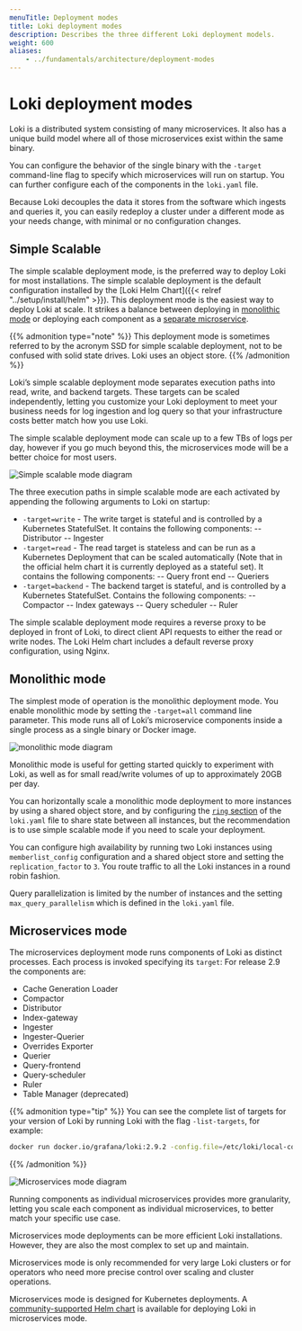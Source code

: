 ```yaml
---
menuTitle: Deployment modes
title: Loki deployment modes
description: Describes the three different Loki deployment models.
weight: 600
aliases:
    - ../fundamentals/architecture/deployment-modes
---
```

# Loki deployment modes

Loki is a distributed system consisting of many microservices. It also has a unique build model where all of those microservices exist within the same binary.

You can configure the behavior of the single binary with the `-target` command-line flag to specify which microservices will run on startup. You can further configure each of the components in the `loki.yaml` file.

Because Loki decouples the data it stores from the software which ingests and queries it, you can easily redeploy a cluster under a different mode as your needs change, with minimal or no configuration changes.

## Simple Scalable

The simple scalable deployment mode, is the preferred way to deploy Loki for most installations. The simple scalable deployment is the default configuration installed by the [Loki Helm Chart]({{< relref "../setup/install/helm" >}}). This deployment mode is the easiest way to deploy Loki at scale. It strikes a balance between deploying in [monolithic mode](#monolithic-mode) or deploying each component as a [separate microservice](#microservices-mode).

{{% admonition type="note" %}}
This deployment mode is sometimes referred to by the acronym SSD for simple scalable deployment, not to be confused with solid state drives. Loki uses an object store.
{{% /admonition %}}

Loki’s simple scalable deployment mode separates execution paths into read, write, and backend targets. These targets can be scaled independently, letting you customize your Loki deployment to meet your business needs for log ingestion and log query so that your infrastructure costs better match how you use Loki.

The simple scalable deployment mode can scale up to a few TBs of logs per day, however if you go much beyond this, the microservices mode will be a better choice for most users.

![Simple scalable mode diagram](../scalable-monolithic-mode.png "Simple scalable mode")

The three execution paths in simple scalable mode are each activated by appending the following arguments to Loki on startup:

- `-target=write` - The write target is stateful and is controlled by a Kubernetes StatefulSet. It contains the following components:
-- Distributor
-- Ingester
- `-target=read` - The read target is stateless and can be run as a Kubernetes Deployment that can be scaled automatically (Note that in the official helm chart it is currently deployed as a stateful set). It contains the following components:
-- Query front end
-- Queriers
- `-target=backend` - The backend target is stateful, and is controlled by a Kubernetes StatefulSet. Contains the following components:
-- Compactor
-- Index gateways
-- Query scheduler
-- Ruler

The simple scalable deployment mode requires a reverse proxy to be deployed in front of Loki, to direct client API requests to either the read or write nodes. The Loki Helm chart includes a default reverse proxy configuration, using Nginx.

## Monolithic mode

The simplest mode of operation is the monolithic deployment mode. You enable monolithic mode by setting the `-target=all` command line parameter. This mode runs all of Loki’s microservice components inside a single process as a single binary or Docker image.

![monolithic mode diagram](../monolithic-mode.png "Monolithic mode")

Monolithic mode is useful for getting started quickly to experiment with Loki, as well as for small read/write volumes of up to approximately 20GB per day.

You can horizontally scale a monolithic mode deployment to more instances by using a shared object store, and by configuring the [`ring` section](https://grafana.com/docs/loki/<LOKI_VERSION>/configure/#common) of the `loki.yaml` file to share state between all instances, but the recommendation is to use simple scalable mode if you need to scale your deployment.

You can configure high availability by running two Loki instances using `memberlist_config` configuration and a shared object store and setting the `replication_factor` to `3`. You route traffic to all the Loki instances in a round robin fashion.

Query parallelization is limited by the number of instances and the setting `max_query_parallelism` which is defined in the `loki.yaml` file.

## Microservices mode
The microservices deployment mode runs components of Loki as distinct processes. Each process is invoked specifying its `target`:
For release 2.9 the components are:

- Cache Generation Loader
- Compactor
- Distributor
- Index-gateway
- Ingester
- Ingester-Querier
- Overrides Exporter
- Querier
- Query-frontend
- Query-scheduler
- Ruler
- Table Manager (deprecated)

{{% admonition type="tip" %}}
You can see the complete list of targets for your version of Loki by running Loki with the flag `-list-targets`, for example:

```bash
docker run docker.io/grafana/loki:2.9.2 -config.file=/etc/loki/local-config.yaml -list-targets
```
{{% /admonition %}}

![Microservices mode diagram](../microservices-mode.png "Microservices mode")

Running components as individual microservices provides more granularity, letting you scale each component as individual microservices, to better match your specific use case.

Microservices mode deployments can be more efficient Loki installations. However, they are also the most complex to set up and maintain.

Microservices mode is only recommended for very large Loki clusters or for operators who need more precise control over scaling and cluster operations.

Microservices mode is designed for Kubernetes deployments. 
A [community-supported Helm chart](https://github.com/grafana/helm-charts/tree/main/charts/loki-distributed) is available for deploying Loki in microservices mode.
